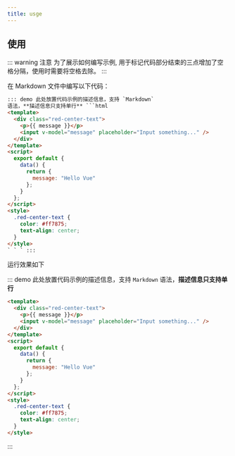 ```yaml
---
title: usge
---
```


## 使用

::: warning 注意
为了展示如何编写示例, 用于标记代码部分结束的三点增加了空格分隔，使用时需要将空格去除。
:::

在 Markdown 文件中编写以下代码：

````html
::: demo 此处放置代码示例的描述信息，支持 `Markdown`
语法，**描述信息只支持单行** ```html
<template>
  <div class="red-center-text">
    <p>{{ message }}</p>
    <input v-model="message" placeholder="Input something..." />
  </div>
</template>
<script>
  export default {
    data() {
      return {
        message: "Hello Vue"
      };
    }
  };
</script>
<style>
  .red-center-text {
    color: #ff7875;
    text-align: center;
  }
</style>
` ` ` :::
````

运行效果如下

::: demo 此处放置代码示例的描述信息，支持 `Markdown` 语法，**描述信息只支持单行**

```html
<template>
  <div class="red-center-text">
    <p>{{ message }}</p>
    <input v-model="message" placeholder="Input something..." />
  </div>
</template>
<script>
  export default {
    data() {
      return {
        message: "Hello Vue"
      };
    }
  };
</script>
<style>
  .red-center-text {
    color: #ff7875;
    text-align: center;
  }
</style>
```

:::
